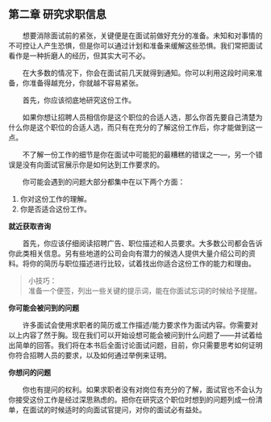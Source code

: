 ## 第二章 研究求职信息

&emsp;&emsp;想要消除面试前的紧张，关键便是在面试前做好充分的准备。未知和对事情的不可控让人产生恐惧，但是你可以通过计划和准备来缓解这些恐惧。我们常把面试看作是一种折磨人的经历，但其实大可不必。

&emsp;&emsp;在大多数的情况下，你会在面试前几天就得到通知。你可以利用这段时间来准备，你准备得越充分，你就越不容易紧张。

&emsp;&emsp;首先，你应该彻底地研究这份工作。

&emsp;&emsp;如果你想让招聘人员相信你是这个职位的合适人选，那么你首先要自己清楚为什么你是这个职位的合适人选，而只有在充分的了解这份工作后，你才能做到这一点。

&emsp;&emsp;不了解一份工作的细节是你在面试中可能犯的最糟糕的错误之一—，另一个错误是没有向面试官展示你是如何达到工作要求的。

&emsp;&emsp;你可能会遇到的问题大部分都集中在以下两个方面：

1. 你对这份工作的理解。
2. 你是否适合这份工作。

**就近获取咨询**

&emsp;&emsp;首先，你应该仔细阅读招聘广告、职位描述和人员要求。大多数公司都会告诉你此类相关信息。另有些地道的公司会向有潜力的候选人提供大量介绍公司的资料。将你的简历与职位描述进行比较，试着找出你适合这份工作的能力和理由。

> 小技巧：  
> 准备一个便签，列出一些关键的提示词，能在你面试忘词的时候给予提醒。 

**你可能会被问到的问题**

&emsp;&emsp;许多面试会使用求职者的简历或工作描述/能力要求作为面试内容。你需要对以上内容了然于胸。现在我们可以开始设想可能会被问到什么问题了——并试着给出简单的回答。我们将在本书后全面讨论面试问题，目前，你只需要思考如何证明你符合招聘人员的要求，以及如何通过举例来证明。

**你想问的问题**

&emsp;&emsp;你也有提问的权利。如果求职者没有对岗位有充分的了解，面试官也不会认为你接受这份工作是经过深思熟虑的。把你在研究这个职位时想到的问题列成一份清单，在面试的时候适时的向面试官提问，对你的面试必有益处。
